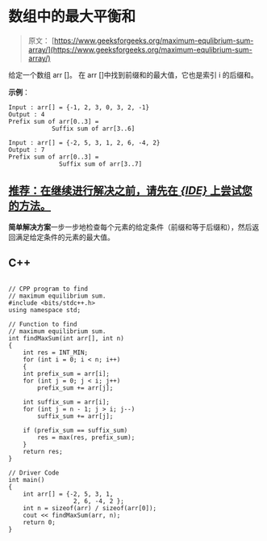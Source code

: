# 数组中的最大平衡和

> 原文： [https://www.geeksforgeeks.org/maximum-equlibrium-sum-array/](https://www.geeksforgeeks.org/maximum-equlibrium-sum-array/)

给定一个数组 arr []。 在 arr []中找到前缀和的最大值，它也是索引 i 的后缀和。

**示例**：

```
Input : arr[] = {-1, 2, 3, 0, 3, 2, -1}
Output : 4
Prefix sum of arr[0..3] = 
            Suffix sum of arr[3..6]

Input : arr[] = {-2, 5, 3, 1, 2, 6, -4, 2}
Output : 7
Prefix sum of arr[0..3] = 
              Suffix sum of arr[3..7]

```

## [推荐：在继续进行解决之前，请先在 ***<u>{IDE}</u>*** 上尝试您的方法。](https://ide.geeksforgeeks.org/)

**简单解决方案**一步一步地检查每个元素的给定条件（前缀和等于后缀和），然后返回满足给定条件的元素的最大值。

## C++ 

```

// CPP program to find  
// maximum equilibrium sum. 
#include <bits/stdc++.h> 
using namespace std; 

// Function to find  
// maximum equilibrium sum. 
int findMaxSum(int arr[], int n) 
{ 
    int res = INT_MIN; 
    for (int i = 0; i < n; i++) 
    { 
    int prefix_sum = arr[i]; 
    for (int j = 0; j < i; j++) 
        prefix_sum += arr[j]; 

    int suffix_sum = arr[i]; 
    for (int j = n - 1; j > i; j--) 
        suffix_sum += arr[j]; 

    if (prefix_sum == suffix_sum) 
        res = max(res, prefix_sum); 
    } 
    return res; 
} 

// Driver Code 
int main() 
{ 
    int arr[] = {-2, 5, 3, 1,  
                  2, 6, -4, 2 }; 
    int n = sizeof(arr) / sizeof(arr[0]); 
    cout << findMaxSum(arr, n); 
    return 0; 
} 

```